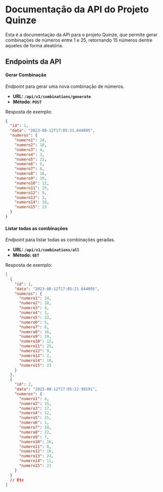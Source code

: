 # Documentação da API do Projeto Quinze
Esta é a documentação da API para o projeto Quinze, que permite gerar combinações de números entre 1 e 25, 
retornando 15 números dentre aqueles de forma aleatória.

## Endpoints da API

#### Gerar Combinação
_Endpoint_ para gerar uma nova combinação de números.

- **URL: `/api/v1/combinations/generate`**
- **Método: `POST`**

Resposta de exemplo:
```json
{
  "id": 1,
  "data": "2023-08-12T17:05:21.644895",
  "numeros": {
    "numero1": 24,
    "numero2": 18,
    "numero3": 4,
    "numero4": 3,
    "numero5": 22,
    "numero6": 5,
    "numero7": 6,
    "numero8": 16,
    "numero9": 19,
    "numero10": 12,
    "numero11": 25,
    "numero12": 9,
    "numero13": 2,
    "numero14": 10,
    "numero15": 23
  }
}
```

#### Listar todas as combinações
_Endpoint_ para listar todas as combinações geradas.

- **URL: `/api/v1/combinations/all`**
- **Método: `GET`**

Resposta de exemplo:
```json
[
  {
    "id": 1,
    "data": "2023-08-12T17:05:21.644895",
    "numeros": {
      "numero1": 24,
      "numero2": 18,
      "numero3": 4,
      "numero4": 3,
      "numero5": 22,
      "numero6": 5,
      "numero7": 6,
      "numero8": 16,
      "numero9": 19,
      "numero10": 12,
      "numero11": 25,
      "numero12": 9,
      "numero13": 2,
      "numero14": 10,
      "numero15": 23
    }
  },
  {
    "id": 2,
    "data": "2023-08-12T17:05:22.98191",
    "numeros": {
      "numero1": 4,
      "numero2": 15,
      "numero3": 17,
      "numero4": 12,
      "numero5": 25,
      "numero6": 1,
      "numero7": 18,
      "numero8": 22,
      "numero9": 7,
      "numero10": 16,
      "numero11": 8,
      "numero12": 10,
      "numero13": 24,
      "numero14": 11,
      "numero15": 21
    }
  }
  // Etc
]
```

